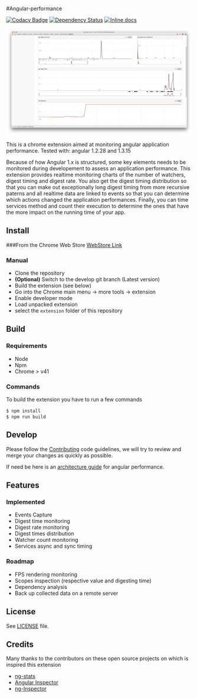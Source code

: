 #Angular-performance

[![Codacy Badge](https://www.codacy.com/project/badge/1ae19e8ddd704a7bab46537588224099)](https://www.codacy.com/app/nikel092_2742/angular-performance)
[![Dependency Status](https://david-dm.org/Linkurious/angular-performance.svg)](https://david-dm.org/Linkurious/angular-performance)
[![Inline docs](http://inch-ci.org/github/Linkurious/angular-performance.svg?branch=master)](http://inch-ci.org/github/Linkurious/angular-performance)

[![Screenshot](screenshot.png)](screenshot.png)

This is a chrome extension aimed at monitoring angular application performance.
Tested with: angular 1.2.28 and 1.3.15

Because of how Angular 1.x is structured, some key elements needs to be monitored during developement to assess an application performance. This extension provides realtime monitoring charts of the number of watchers, digest timing and digest rate. You also get the digest timing distribution so that you can make out exceptionally long digest timing from more recursive paterns and all realtime data are linked to events so that you can determine which actions changed the application performances. Finally, you can time services method and count their execution to determine the ones that have the more impact on the running time of your app. 

## Install
###From the Chrome Web Store
[WebStore Link](https://chrome.google.com/webstore/detail/angular-performance/hejbpbhdhhchmmcgmccpnngfedalkmkm)

### Manual
* Clone the repository
* **(Optional)** Switch to the develop git branch (Latest version)
* Build the extension (see below)
* Go into the Chrome main menu -> more tools -> extension 
* Enable developer mode
* Load unpacked extension
* select the `extension` folder of this repository


## Build
### Requirements
* Node
* Npm
* Chrome > v41

### Commands

To build the extension you have to run a few commands

```shell
$ npm install
$ npm run build
```

## Develop
Please follow the [Contributing](./CONTRIBUTING.md) code guidelines, we will try to review and merge your changes as quickly as possible.

If need be here is an [architecture guide](http://nicolasjoseph.com/angular/chrome-extension/performance/2015/08/20/angular-performance-development-guide.html) for angular performance.

## Features

### Implemented
* Events Capture
* Digest time monitoring
* Digest rate monitoring
* Digest times distribution
* Watcher count monitoring
* Services async and sync timing

### Roadmap
* FPS rendering monitoring
* Scopes inspection (respective value and digesting time)
* Dependency analysis
* Back up collected data on a remote server

## License
See [LICENSE](LICENSE) file.

## Credits
Many thanks to the contributors on these open source projects on which is inspired this extension
* [ng-stats](https://github.com/kentcdodds/ng-stats)
* [Angular Inspector](https://github.com/kkirsche/angularjs-inspector)
* [ng-Inspector](https://github.com/rev087/ng-inspector)

